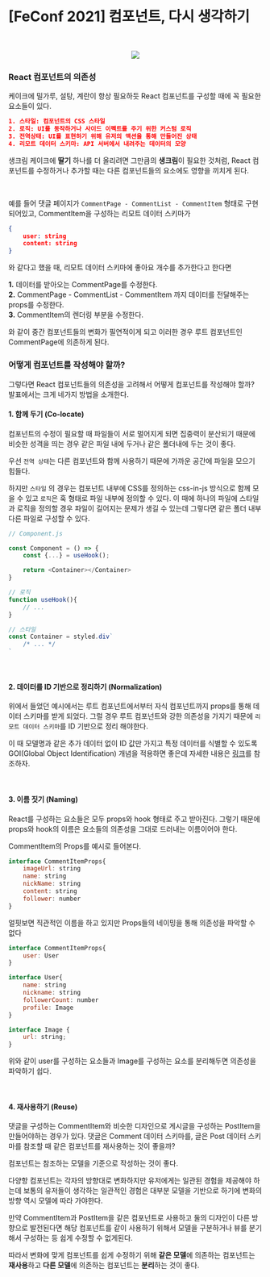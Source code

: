 # [FeConf 2021] 컴포넌트, 다시 생각하기

<br/>

<div align="center">

[<img src="http://img.youtube.com/vi/HYgKBvLr49c/0.jpg">](https://youtu.be/HYgKBvLr49c)

</div>

### React 컴포넌트의 의존성

케이크에 밀가루, 설탕, 계란이 항상 필요하듯 React 컴포넌트를 구성할 때에 꼭 필요한 요소들이 있다.

```JSON
1. 스타일: 컴포넌트의 CSS 스타일
2. 로직: UI를 동작하거나 사이드 이펙트를 주기 위한 커스텀 로직
3. 전역상태: UI를 표현하기 위해 유저의 액션을 통해 만들어진 상태
4. 리모트 데이터 스키마: API 서버에서 내려주는 데이터의 모양
```

생크림 케이크에 **딸기** 하나를 더 올리려면 그만큼의 **생크림**이 필요한 것처럼,
React 컴포넌트를 수정하거나 추가할 때는 다른 컴포넌트들의 요소에도 영향을 끼치게 된다.

<br/>

예를 들어 댓글 페이지가 `CommentPage - CommentList - CommentItem` 형태로 구현 되어있고, CommentItem을 구성하는 리모트 데이터 스키마가

```json
{
    user: string
    content: string
}
```

와 같다고 했을 때, 리모트 데이터 스키마에 좋아요 개수를 추가한다고 한다면

**1.** 데이터를 받아오는 CommentPage를 수정한다. <br/>
**2.** CommentPage - CommentList - CommentItem 까지 데이터를 전달해주는 props를 수정한다. <br/>
**3.** CommentItem의 렌더링 부분을 수정한다. <br/>

와 같이 중간 컴포넌트들의 변화가 필연적이게 되고 이러한 경우 루트 컴포넌트인 CommentPage에 의존하게 된다.

### 어떻게 컴포넌트를 작성해야 할까?

그렇다면 React 컴포넌트들의 의존성을 고려해서 어떻게 컴포넌트를 작성해야 할까? 발표에서는 크게 네가지 방법을 소개한다.

#### 1. 함께 두기 (Co-locate)

컴포넌트의 수정이 필요할 때 파일들이 서로 멀어지게 되면 집중력이 분산되기 때문에 비슷한 성격을 띄는 경우 같은 파일 내에 두거나 같은 폴더내에 두는 것이 좋다.

우선 `전역 상태`는 다른 컴포넌트와 함께 사용하기 때문에 가까운 공간에 파일을 모으기 힘들다.

하지만 `스타일` 의 경우는 컴포넌트 내부에 CSS를 정의하는 css-in-js 방식으로 함께 모을 수 있고 `로직`은 훅 형태로 파일 내부에 정의할 수 있다. 
이 때에 하나의 파일에 스타일과 로직을 정의할 경우 파일이 길어지는 문제가 생길 수 있는데 그렇다면 같은 폴더 내부 다른 파일로 구성할 수 있다.

```js
// Component.js

const Component = () => {
    const {...} = useHook();

    return <Container></Container>
}

// 로직
function useHook(){
    // ...
}

// 스타일 
const Container = styled.div`
    /* ... */
`
```

<br/>

#### 2. 데이터를 ID 기반으로 정리하기 (Normalization)

위에서 들었던 예시에서는 루트 컴포넌트에서부터 자식 컴포넌트까지 props를 통해 데이터 스키마를 받게 되었다. 그럴 경우 루트 컴포넌트와 강한 의존성을 가지기 때문에 `리모트 데이터 스키마`를 ID 기반으로 정리 해야한다.

이 때 모델명과 같은 추가 데이터 없이 ID 값만 가지고 특정 데이터를 식별할 수 있도록 GOI(Global Object Identification) 개념을 적용하면 좋은데 자세한 내용은 [링크](https://graphql.org/learn/global-object-identification/)를 참조하자.

<br/>

#### 3. 이름 짓기 (Naming)

React를 구성하는 요소들은 모두 props와 hook 형태로 주고 받아진다. 그렇기 때문에 props와 hook의 이름은 요소들의 의존성을 그대로 드러내는 이름이어야 한다. 

CommentItem의 Props를 예시로 들어본다.

```js
interface CommentItemProps{
    imageUrl: string
    name: string
    nickName: string
    content: string
    follower: number
}
```

얼핏보면 직관적인 이름을 하고 있지만 Props들의 네이밍을 통해 의존성을 파악할 수 없다

```js
interface CommentItemProps{
    user: User
}

interface User{
    name: string
    nickname: string
    followerCount: number
    profile: Image
}

interface Image {
    url: string;
}
```

위와 같이 user를 구성하는 요소들과 Image를 구성하는 요소를 분리해두면 의존성을 파악하기 쉽다.

<br/>

#### 4. 재사용하기 (Reuse)

댓글을 구성하는 CommentItem와 비슷한 디자인으로 게시글을 구성하는 PostItem을 만들어야하는 경우가 있다.
댓글은 Comment 데이터 스키마를, 글은 Post 데이터 스키마를 참조할 때 같은 컴포넌트를 재사용하는 것이 좋을까?

컴포넌트는 참조하는 모델을 기준으로 작성하는 것이 좋다. 

다양항 컴포넌트는 각자의 방향대로 변화하지만 유저에게는 일관된 경험을 제공해야 하는데 보통의 유저들이 생각하는 일관적인 경험은 대부분 모델을 기반으로 하기에 변화의 방향 역시 모델에 따라 가야한다.

만약 CommentItem과 PostItem을 같은 컴포넌트로 사용하고 둘의 디자인이 다른 방향으로 발전된다면 해당 컴포넌트를 같이 사용하기 위해서 모델을 구분하거나 뷰를 분기해서 구성하는 등 쉽게 수정할 수 없게된다.

따라서 변화에 맞게 컴포넌트를 쉽게 수정하기 위해 **같은 모델**에 의존하는 컴포넌트는 **재사용**하고 **다른 모델**에 의존하는 컴포넌트는 **분리**하는 것이 좋다.